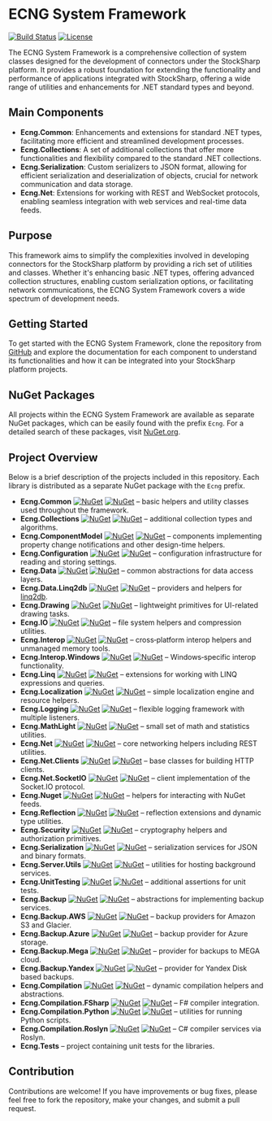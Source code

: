 # ECNG System Framework

[![Build Status](https://github.com/stocksharp/ecng/actions/workflows/dotnet.yml/badge.svg)](https://github.com/stocksharp/ecng/actions/workflows/dotnet.yml)
[![License](https://img.shields.io/badge/License-MIT-blue.svg)](https://github.com/stocksharp/ecng/blob/master/LICENSE)

The ECNG System Framework is a comprehensive collection of system classes designed for the development of connectors under the StockSharp platform. It provides a robust foundation for extending the functionality and performance of applications integrated with StockSharp, offering a wide range of utilities and enhancements for .NET standard types and beyond.

## Main Components

- **Ecng.Common**: Enhancements and extensions for standard .NET types, facilitating more efficient and streamlined development processes.
- **Ecng.Collections**: A set of additional collections that offer more functionalities and flexibility compared to the standard .NET collections.
- **Ecng.Serialization**: Custom serializers to JSON format, allowing for efficient serialization and deserialization of objects, crucial for network communication and data storage.
- **Ecng.Net**: Extensions for working with REST and WebSocket protocols, enabling seamless integration with web services and real-time data feeds.

## Purpose

This framework aims to simplify the complexities involved in developing connectors for the StockSharp platform by providing a rich set of utilities and classes. Whether it's enhancing basic .NET types, offering advanced collection structures, enabling custom serialization options, or facilitating network communications, the ECNG System Framework covers a wide spectrum of development needs.

## Getting Started

To get started with the ECNG System Framework, clone the repository from [GitHub](https://github.com/stocksharp/ecng) and explore the documentation for each component to understand its functionalities and how it can be integrated into your StockSharp platform projects.

## NuGet Packages

All projects within the ECNG System Framework are available as separate NuGet packages, which can be easily found with the prefix `Ecng`. For a detailed search of these packages, visit [NuGet.org](https://www.nuget.org/packages/?q=ecng).

## Project Overview

Below is a brief description of the projects included in this repository. Each
library is distributed as a separate NuGet package with the `Ecng` prefix.

- **Ecng.Common** [![NuGet](https://img.shields.io/nuget/v/Ecng.Common.svg)](https://www.nuget.org/packages/Ecng.Common) [![NuGet](https://img.shields.io/nuget/dt/Ecng.Common.svg)](https://www.nuget.org/packages/Ecng.Common) – basic helpers and utility classes used throughout the framework.
- **Ecng.Collections** [![NuGet](https://img.shields.io/nuget/v/Ecng.Collections.svg)](https://www.nuget.org/packages/Ecng.Collections) [![NuGet](https://img.shields.io/nuget/dt/Ecng.Collections.svg)](https://www.nuget.org/packages/Ecng.Collections) – additional collection types and algorithms.
- **Ecng.ComponentModel** [![NuGet](https://img.shields.io/nuget/v/Ecng.ComponentModel.svg)](https://www.nuget.org/packages/Ecng.ComponentModel) [![NuGet](https://img.shields.io/nuget/dt/Ecng.ComponentModel.svg)](https://www.nuget.org/packages/Ecng.ComponentModel) – components implementing property change notifications and other design-time helpers.
- **Ecng.Configuration** [![NuGet](https://img.shields.io/nuget/v/Ecng.Configuration.svg)](https://www.nuget.org/packages/Ecng.Configuration) [![NuGet](https://img.shields.io/nuget/dt/Ecng.Configuration.svg)](https://www.nuget.org/packages/Ecng.Configuration) – configuration infrastructure for reading and storing settings.
- **Ecng.Data** [![NuGet](https://img.shields.io/nuget/v/Ecng.Data.svg)](https://www.nuget.org/packages/Ecng.Data) [![NuGet](https://img.shields.io/nuget/dt/Ecng.Data.svg)](https://www.nuget.org/packages/Ecng.Data) – common abstractions for data access layers.
- **Ecng.Data.Linq2db** [![NuGet](https://img.shields.io/nuget/v/Ecng.Data.Linq2db.svg)](https://www.nuget.org/packages/Ecng.Data.Linq2db) [![NuGet](https://img.shields.io/nuget/dt/Ecng.Data.Linq2db.svg)](https://www.nuget.org/packages/Ecng.Data.Linq2db) – providers and helpers for [linq2db](https://github.com/linq2db/linq2db).
- **Ecng.Drawing** [![NuGet](https://img.shields.io/nuget/v/Ecng.Drawing.svg)](https://www.nuget.org/packages/Ecng.Drawing) [![NuGet](https://img.shields.io/nuget/dt/Ecng.Drawing.svg)](https://www.nuget.org/packages/Ecng.Drawing) – lightweight primitives for UI-related drawing tasks.
- **Ecng.IO** [![NuGet](https://img.shields.io/nuget/v/Ecng.IO.svg)](https://www.nuget.org/packages/Ecng.IO) [![NuGet](https://img.shields.io/nuget/dt/Ecng.IO.svg)](https://www.nuget.org/packages/Ecng.IO) – file system helpers and compression utilities.
- **Ecng.Interop** [![NuGet](https://img.shields.io/nuget/v/Ecng.Interop.svg)](https://www.nuget.org/packages/Ecng.Interop) [![NuGet](https://img.shields.io/nuget/dt/Ecng.Interop.svg)](https://www.nuget.org/packages/Ecng.Interop) – cross‑platform interop helpers and unmanaged memory tools.
- **Ecng.Interop.Windows** [![NuGet](https://img.shields.io/nuget/v/Ecng.Interop.Windows.svg)](https://www.nuget.org/packages/Ecng.Interop.Windows) [![NuGet](https://img.shields.io/nuget/dt/Ecng.Interop.Windows.svg)](https://www.nuget.org/packages/Ecng.Interop.Windows) – Windows‑specific interop functionality.
- **Ecng.Linq** [![NuGet](https://img.shields.io/nuget/v/Ecng.Linq.svg)](https://www.nuget.org/packages/Ecng.Linq) [![NuGet](https://img.shields.io/nuget/dt/Ecng.Linq.svg)](https://www.nuget.org/packages/Ecng.Linq) – extensions for working with LINQ expressions and queries.
- **Ecng.Localization** [![NuGet](https://img.shields.io/nuget/v/Ecng.Localization.svg)](https://www.nuget.org/packages/Ecng.Localization) [![NuGet](https://img.shields.io/nuget/dt/Ecng.Localization.svg)](https://www.nuget.org/packages/Ecng.Localization) – simple localization engine and resource helpers.
- **Ecng.Logging** [![NuGet](https://img.shields.io/nuget/v/Ecng.Logging.svg)](https://www.nuget.org/packages/Ecng.Logging) [![NuGet](https://img.shields.io/nuget/dt/Ecng.Logging.svg)](https://www.nuget.org/packages/Ecng.Logging) – flexible logging framework with multiple listeners.
- **Ecng.MathLight** [![NuGet](https://img.shields.io/nuget/v/Ecng.MathLight.svg)](https://www.nuget.org/packages/Ecng.MathLight) [![NuGet](https://img.shields.io/nuget/dt/Ecng.MathLight.svg)](https://www.nuget.org/packages/Ecng.MathLight) – small set of math and statistics utilities.
- **Ecng.Net** [![NuGet](https://img.shields.io/nuget/v/Ecng.Net.svg)](https://www.nuget.org/packages/Ecng.Net) [![NuGet](https://img.shields.io/nuget/dt/Ecng.Net.svg)](https://www.nuget.org/packages/Ecng.Net) – core networking helpers including REST utilities.
- **Ecng.Net.Clients** [![NuGet](https://img.shields.io/nuget/v/Ecng.Net.Clients.svg)](https://www.nuget.org/packages/Ecng.Net.Clients) [![NuGet](https://img.shields.io/nuget/dt/Ecng.Net.Clients.svg)](https://www.nuget.org/packages/Ecng.Net.Clients) – base classes for building HTTP clients.
- **Ecng.Net.SocketIO** [![NuGet](https://img.shields.io/nuget/v/Ecng.Net.SocketIO.svg)](https://www.nuget.org/packages/Ecng.Net.SocketIO) [![NuGet](https://img.shields.io/nuget/dt/Ecng.Net.SocketIO.svg)](https://www.nuget.org/packages/Ecng.Net.SocketIO) – client implementation of the Socket.IO protocol.
- **Ecng.Nuget** [![NuGet](https://img.shields.io/nuget/v/Ecng.Nuget.svg)](https://www.nuget.org/packages/Ecng.Nuget) [![NuGet](https://img.shields.io/nuget/dt/Ecng.Nuget.svg)](https://www.nuget.org/packages/Ecng.Nuget) – helpers for interacting with NuGet feeds.
- **Ecng.Reflection** [![NuGet](https://img.shields.io/nuget/v/Ecng.Reflection.svg)](https://www.nuget.org/packages/Ecng.Reflection) [![NuGet](https://img.shields.io/nuget/dt/Ecng.Reflection.svg)](https://www.nuget.org/packages/Ecng.Reflection) – reflection extensions and dynamic type utilities.
- **Ecng.Security** [![NuGet](https://img.shields.io/nuget/v/Ecng.Security.svg)](https://www.nuget.org/packages/Ecng.Security) [![NuGet](https://img.shields.io/nuget/dt/Ecng.Security.svg)](https://www.nuget.org/packages/Ecng.Security) – cryptography helpers and authorization primitives.
- **Ecng.Serialization** [![NuGet](https://img.shields.io/nuget/v/Ecng.Serialization.svg)](https://www.nuget.org/packages/Ecng.Serialization) [![NuGet](https://img.shields.io/nuget/dt/Ecng.Serialization.svg)](https://www.nuget.org/packages/Ecng.Serialization) – serialization services for JSON and binary formats.
- **Ecng.Server.Utils** [![NuGet](https://img.shields.io/nuget/v/Ecng.Server.Utils.svg)](https://www.nuget.org/packages/Ecng.Server.Utils) [![NuGet](https://img.shields.io/nuget/dt/Ecng.Server.Utils.svg)](https://www.nuget.org/packages/Ecng.Server.Utils) – utilities for hosting background services.
- **Ecng.UnitTesting** [![NuGet](https://img.shields.io/nuget/v/Ecng.UnitTesting.svg)](https://www.nuget.org/packages/Ecng.UnitTesting) [![NuGet](https://img.shields.io/nuget/dt/Ecng.UnitTesting.svg)](https://www.nuget.org/packages/Ecng.UnitTesting) – additional assertions for unit tests.
- **Ecng.Backup** [![NuGet](https://img.shields.io/nuget/v/Ecng.Backup.svg)](https://www.nuget.org/packages/Ecng.Backup) [![NuGet](https://img.shields.io/nuget/dt/Ecng.Backup.svg)](https://www.nuget.org/packages/Ecng.Backup) – abstractions for implementing backup services.
- **Ecng.Backup.AWS** [![NuGet](https://img.shields.io/nuget/v/Ecng.Backup.AWS.svg)](https://www.nuget.org/packages/Ecng.Backup.AWS) [![NuGet](https://img.shields.io/nuget/dt/Ecng.Backup.AWS.svg)](https://www.nuget.org/packages/Ecng.Backup.AWS) – backup providers for Amazon S3 and Glacier.
- **Ecng.Backup.Azure** [![NuGet](https://img.shields.io/nuget/v/Ecng.Backup.Azure.svg)](https://www.nuget.org/packages/Ecng.Backup.Azure) [![NuGet](https://img.shields.io/nuget/dt/Ecng.Backup.Azure.svg)](https://www.nuget.org/packages/Ecng.Backup.Azure) – backup provider for Azure storage.
- **Ecng.Backup.Mega** [![NuGet](https://img.shields.io/nuget/v/Ecng.Backup.Mega.svg)](https://www.nuget.org/packages/Ecng.Backup.Mega) [![NuGet](https://img.shields.io/nuget/dt/Ecng.Backup.Mega.svg)](https://www.nuget.org/packages/Ecng.Backup.Mega) – provider for backups to MEGA cloud.
- **Ecng.Backup.Yandex** [![NuGet](https://img.shields.io/nuget/v/Ecng.Backup.Yandex.svg)](https://www.nuget.org/packages/Ecng.Backup.Yandex) [![NuGet](https://img.shields.io/nuget/dt/Ecng.Backup.Yandex.svg)](https://www.nuget.org/packages/Ecng.Backup.Yandex) – provider for Yandex Disk based backups.
- **Ecng.Compilation** [![NuGet](https://img.shields.io/nuget/v/Ecng.Compilation.svg)](https://www.nuget.org/packages/Ecng.Compilation) [![NuGet](https://img.shields.io/nuget/dt/Ecng.Compilation.svg)](https://www.nuget.org/packages/Ecng.Compilation) – dynamic compilation helpers and abstractions.
- **Ecng.Compilation.FSharp** [![NuGet](https://img.shields.io/nuget/v/Ecng.Compilation.FSharp.svg)](https://www.nuget.org/packages/Ecng.Compilation.FSharp) [![NuGet](https://img.shields.io/nuget/dt/Ecng.Compilation.FSharp.svg)](https://www.nuget.org/packages/Ecng.Compilation.FSharp) – F# compiler integration.
- **Ecng.Compilation.Python** [![NuGet](https://img.shields.io/nuget/v/Ecng.Compilation.Python.svg)](https://www.nuget.org/packages/Ecng.Compilation.Python) [![NuGet](https://img.shields.io/nuget/dt/Ecng.Compilation.Python.svg)](https://www.nuget.org/packages/Ecng.Compilation.Python) – utilities for running Python scripts.
- **Ecng.Compilation.Roslyn** [![NuGet](https://img.shields.io/nuget/v/Ecng.Compilation.Roslyn.svg)](https://www.nuget.org/packages/Ecng.Compilation.Roslyn) [![NuGet](https://img.shields.io/nuget/dt/Ecng.Compilation.Roslyn.svg)](https://www.nuget.org/packages/Ecng.Compilation.Roslyn) – C# compiler services via Roslyn.
- **Ecng.Tests** – project containing unit tests for the libraries.

## Contribution

Contributions are welcome! If you have improvements or bug fixes, please feel free to fork the repository, make your changes, and submit a pull request.


